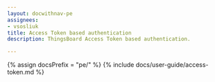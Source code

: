 ```yaml
---
layout: docwithnav-pe
assignees:
- vsosliuk
title: Access Token based authentication
description: ThingsBoard Access Token based authentication.

---
```


{% assign docsPrefix = "pe/" %}
{% include docs/user-guide/access-token.md %}
